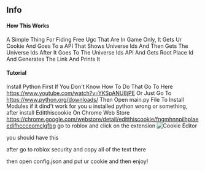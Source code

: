 ## Info
#### How This Works 

A Simple Thing For Fiding Free Ugc That Are In Game Only, It Gets Ur Cookie And Goes To a API That Shows Universe Ids And Then Gets The Universe Ids After It Goes To The Universe Ids API And Gets Root Place Id And Generates The Link And Prints It

#### Tutorial

Install Python First
If You Don't Know How To Do That
Go To Here https://www.youtube.com/watch?v=YKSpANU8jPE
Or Just Go To https://www.python.org/downloads/
Then Open main.py File To Install Modules
if it dind't work for you u installed python wrong or something,
after install Editthiscookie On Chrome Web Store
https://chrome.google.com/webstore/detail/editthiscookie/fngmhnnpilhplaeedifhccceomclgfbg
go to roblox and 
click on the extension
![Cookie Editor](https://cdn.discordapp.com/attachments/1118550025719529543/1121845891578482798/image.png)

you should have this

after go to roblox security and copy all of the text there

then open config.json and put ur cookie and then enjoy!
